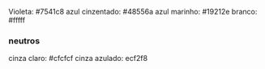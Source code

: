 Violeta: #7541c8
azul cinzentado: #48556a
azul marinho: #19212e
branco: #fffff

### neutros

cinza claro: #cfcfcf
cinza azulado: ecf2f8

